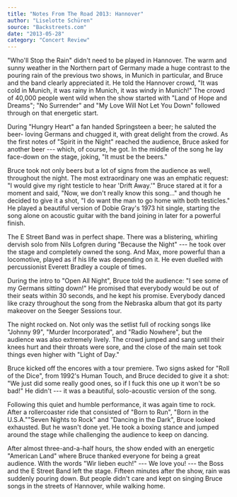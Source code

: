 ```yaml
---
title: "Notes From The Road 2013: Hannover"
author: "Liselotte Schüren"
source: "Backstreets.com"
date: "2013-05-28"
category: "Concert Review"
---
```


"Who'll Stop the Rain" didn't need to be played in Hannover. The warm and sunny weather in the Northern part of Germany made a huge contrast to the pouring rain of the previous two shows, in Munich in particular, and Bruce and the band clearly appreciated it. He told the Hannover crowd, "It was cold in Munich, it was rainy in Munich, it was windy in Munich!" The crowd of 40,000 people went wild when the show started with "Land of Hope and Dreams"; "No Surrender" and "My Love Will Not Let You Down" followed through on that energetic start.

During "Hungry Heart" a fan handed Springsteen a beer; he saluted the beer- loving Germans and chugged it, with great delight from the crowd. As the first notes of "Spirit in the Night" reached the audience, Bruce asked for another beer --- which, of course, he got. In the middle of the song he lay face-down on the stage, joking, "It must be the beers."

Bruce took not only beers but a lot of signs from the audience as well, throughout the night. The most extraordinary one was an emphatic request: "I would give my right testicle to hear 'Drift Away.'" Bruce stared at it for a moment and said, "Now, we don't really know this song..." and though he decided to give it a shot, "I do want the man to go home with both testicles." He played a beautiful version of Dobie Gray's 1973 hit single, starting the song alone on acoustic guitar with the band joining in later for a powerful finish.

The E Street Band was in perfect shape. There was a blistering, whirling dervish solo from Nils Lofgren during "Because the Night" --- he took over the stage and completely owned the song. And Max, more powerful than a locomotive, played as if his life was depending on it. He even duelled with percussionist Everett Bradley a couple of times.

During the intro to "Open All Night", Bruce told the audience: "I see some of my Germans sitting down!" He promised that everybody would be out of their seats within 30 seconds, and he kept his promise. Everybody danced like crazy throughout the song from the Nebraska album that got its party makeover on the Seeger Sessions tour.

The night rocked on. Not only was the setlist full of rocking songs like "Johnny 99", "Murder Incorporated", and "Radio Nowhere", but the audience was also extremely lively. The crowd jumped and sang until their knees hurt and their throats were sore, and the close of the main set took things even higher with "Light of Day."

Bruce kicked off the encores with a tour premiere. Two signs asked for "Roll of the Dice", from 1992's Human Touch, and Bruce decided to give it a shot: "We just did some really good ones, so if I fuck this one up it won't be so bad!" He didn't --- it was a beautiful, solo-acoustic version of the song.

Following this quiet and humble performance, it was again time to rock. After a rollercoaster ride that consisted of "Born to Run", "Born in the U.S.A.""Seven Nights to Rock" and "Dancing in the Dark", Bruce looked exhausted. But he wasn't done yet. He took a boxing stance and jumped around the stage while challenging the audience to keep on dancing.

After almost three-and-a-half hours, the show ended with an energetic "American Land" where Bruce thanked everyone for being a great audience. With the words "Wir lieben euch!" --- We love you! --- the Boss and the E Street Band left the stage. Fifteen minutes after the show, rain was suddenly pouring down. But people didn't care and kept on singing Bruce songs in the streets of Hannover, while walking home.